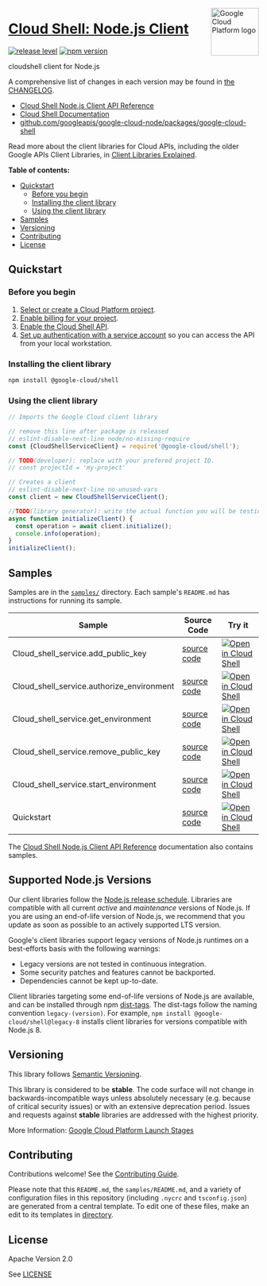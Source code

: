 [//]: # "This README.md file is auto-generated, all changes to this file will be lost."
[//]: # "To regenerate it, use `python -m synthtool`."
<img src="https://avatars2.githubusercontent.com/u/2810941?v=3&s=96" alt="Google Cloud Platform logo" title="Google Cloud Platform" align="right" height="96" width="96"/>

# [Cloud Shell: Node.js Client](https://github.com/googleapis/google-cloud-node/tree/main/packages/google-cloud-shell)

[![release level](https://img.shields.io/badge/release%20level-stable-brightgreen.svg?style=flat)](https://cloud.google.com/terms/launch-stages)
[![npm version](https://img.shields.io/npm/v/@google-cloud/shell.svg)](https://www.npmjs.org/package/@google-cloud/shell)




cloudshell client for Node.js


A comprehensive list of changes in each version may be found in
[the CHANGELOG](https://github.com/googleapis/google-cloud-node/tree/main/packages/google-cloud-shell/CHANGELOG.md).

* [Cloud Shell Node.js Client API Reference][client-docs]
* [Cloud Shell Documentation][product-docs]
* [github.com/googleapis/google-cloud-node/packages/google-cloud-shell](https://github.com/googleapis/google-cloud-node/tree/main/packages/google-cloud-shell)

Read more about the client libraries for Cloud APIs, including the older
Google APIs Client Libraries, in [Client Libraries Explained][explained].

[explained]: https://cloud.google.com/apis/docs/client-libraries-explained

**Table of contents:**


* [Quickstart](#quickstart)
  * [Before you begin](#before-you-begin)
  * [Installing the client library](#installing-the-client-library)
  * [Using the client library](#using-the-client-library)
* [Samples](#samples)
* [Versioning](#versioning)
* [Contributing](#contributing)
* [License](#license)

## Quickstart

### Before you begin

1.  [Select or create a Cloud Platform project][projects].
1.  [Enable billing for your project][billing].
1.  [Enable the Cloud Shell API][enable_api].
1.  [Set up authentication with a service account][auth] so you can access the
    API from your local workstation.

### Installing the client library

```bash
npm install @google-cloud/shell
```


### Using the client library

```javascript
// Imports the Google Cloud client library

// remove this line after package is released
// eslint-disable-next-line node/no-missing-require
const {CloudShellServiceClient} = require('@google-cloud/shell');

// TODO(developer): replace with your prefered project ID.
// const projectId = 'my-project'

// Creates a client
// eslint-disable-next-line no-unused-vars
const client = new CloudShellServiceClient();

//TODO(library generator): write the actual function you will be testing
async function initializeClient() {
  const operation = await client.initialize();
  console.info(operation);
}
initializeClient();

```



## Samples

Samples are in the [`samples/`](https://github.com/googleapis/google-cloud-node/tree/main/packages/google-cloud-shell/samples) directory. Each sample's `README.md` has instructions for running its sample.

| Sample                      | Source Code                       | Try it |
| --------------------------- | --------------------------------- | ------ |
| Cloud_shell_service.add_public_key | [source code](https://github.com/googleapis/google-cloud-node/blob/master/packages/google-cloud-shell/samples/generated/v1/cloud_shell_service.add_public_key.js) | [![Open in Cloud Shell][shell_img]](https://console.cloud.google.com/cloudshell/open?git_repo=https://github.com/googleapis/google-cloud-node&page=editor&open_in_editor=packages/google-cloud-shell/samples/generated/v1/cloud_shell_service.add_public_key.js,packages/google-cloud-shell/samples/README.md) |
| Cloud_shell_service.authorize_environment | [source code](https://github.com/googleapis/google-cloud-node/blob/master/packages/google-cloud-shell/samples/generated/v1/cloud_shell_service.authorize_environment.js) | [![Open in Cloud Shell][shell_img]](https://console.cloud.google.com/cloudshell/open?git_repo=https://github.com/googleapis/google-cloud-node&page=editor&open_in_editor=packages/google-cloud-shell/samples/generated/v1/cloud_shell_service.authorize_environment.js,packages/google-cloud-shell/samples/README.md) |
| Cloud_shell_service.get_environment | [source code](https://github.com/googleapis/google-cloud-node/blob/master/packages/google-cloud-shell/samples/generated/v1/cloud_shell_service.get_environment.js) | [![Open in Cloud Shell][shell_img]](https://console.cloud.google.com/cloudshell/open?git_repo=https://github.com/googleapis/google-cloud-node&page=editor&open_in_editor=packages/google-cloud-shell/samples/generated/v1/cloud_shell_service.get_environment.js,packages/google-cloud-shell/samples/README.md) |
| Cloud_shell_service.remove_public_key | [source code](https://github.com/googleapis/google-cloud-node/blob/master/packages/google-cloud-shell/samples/generated/v1/cloud_shell_service.remove_public_key.js) | [![Open in Cloud Shell][shell_img]](https://console.cloud.google.com/cloudshell/open?git_repo=https://github.com/googleapis/google-cloud-node&page=editor&open_in_editor=packages/google-cloud-shell/samples/generated/v1/cloud_shell_service.remove_public_key.js,packages/google-cloud-shell/samples/README.md) |
| Cloud_shell_service.start_environment | [source code](https://github.com/googleapis/google-cloud-node/blob/master/packages/google-cloud-shell/samples/generated/v1/cloud_shell_service.start_environment.js) | [![Open in Cloud Shell][shell_img]](https://console.cloud.google.com/cloudshell/open?git_repo=https://github.com/googleapis/google-cloud-node&page=editor&open_in_editor=packages/google-cloud-shell/samples/generated/v1/cloud_shell_service.start_environment.js,packages/google-cloud-shell/samples/README.md) |
| Quickstart | [source code](https://github.com/googleapis/google-cloud-node/blob/master/packages/google-cloud-shell/samples/quickstart.js) | [![Open in Cloud Shell][shell_img]](https://console.cloud.google.com/cloudshell/open?git_repo=https://github.com/googleapis/google-cloud-node&page=editor&open_in_editor=packages/google-cloud-shell/samples/quickstart.js,packages/google-cloud-shell/samples/README.md) |



The [Cloud Shell Node.js Client API Reference][client-docs] documentation
also contains samples.

## Supported Node.js Versions

Our client libraries follow the [Node.js release schedule](https://github.com/nodejs/release#release-schedule).
Libraries are compatible with all current _active_ and _maintenance_ versions of
Node.js.
If you are using an end-of-life version of Node.js, we recommend that you update
as soon as possible to an actively supported LTS version.

Google's client libraries support legacy versions of Node.js runtimes on a
best-efforts basis with the following warnings:

* Legacy versions are not tested in continuous integration.
* Some security patches and features cannot be backported.
* Dependencies cannot be kept up-to-date.

Client libraries targeting some end-of-life versions of Node.js are available, and
can be installed through npm [dist-tags](https://docs.npmjs.com/cli/dist-tag).
The dist-tags follow the naming convention `legacy-(version)`.
For example, `npm install @google-cloud/shell@legacy-8` installs client libraries
for versions compatible with Node.js 8.

## Versioning

This library follows [Semantic Versioning](http://semver.org/).



This library is considered to be **stable**. The code surface will not change in backwards-incompatible ways
unless absolutely necessary (e.g. because of critical security issues) or with
an extensive deprecation period. Issues and requests against **stable** libraries
are addressed with the highest priority.






More Information: [Google Cloud Platform Launch Stages][launch_stages]

[launch_stages]: https://cloud.google.com/terms/launch-stages

## Contributing

Contributions welcome! See the [Contributing Guide](https://github.com/googleapis/google-cloud-node/blob/master/CONTRIBUTING.md).

Please note that this `README.md`, the `samples/README.md`,
and a variety of configuration files in this repository (including `.nycrc` and `tsconfig.json`)
are generated from a central template. To edit one of these files, make an edit
to its templates in
[directory](https://github.com/googleapis/synthtool).

## License

Apache Version 2.0

See [LICENSE](https://github.com/googleapis/google-cloud-node/blob/master/LICENSE)

[client-docs]: https://cloud.google.com/nodejs/docs/reference/shell/latest
[product-docs]: https://cloud.google.com/shell/
[shell_img]: https://gstatic.com/cloudssh/images/open-btn.png
[projects]: https://console.cloud.google.com/project
[billing]: https://support.google.com/cloud/answer/6293499#enable-billing
[enable_api]: https://console.cloud.google.com/flows/enableapi?apiid=shell.googleapis.com
[auth]: https://cloud.google.com/docs/authentication/getting-started
